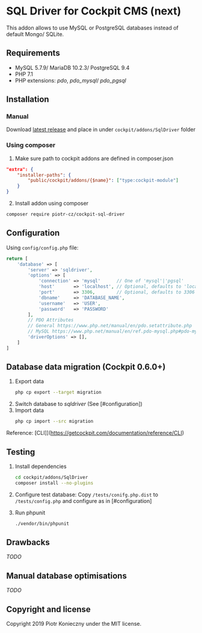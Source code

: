 # SQL Driver for Cockpit CMS (next)

This addon allows to use MySQL or PostgreSQL databases instead of default Mongo/ SQLite.


## Requirements

- MySQL 5.7.9/ MariaDB 10.2.3/ PostgreSQL 9.4
- PHP 7.1
- PHP extensions: *pdo*, *pdo_mysql*/ *pdo_pgsql*


## Installation


### Manual

Download [latest release](https://github.com/piotr-cz/cockpit-sql-driver/releases/latest) and place in under `cockpit/addons/SqlDriver` folder


### Using composer

1. Make sure path to cockpit addons are defined in composer.json

  ```json
  "extra": {
      "installer-paths": {
          "public/cockpit/addons/{$name}": ["type:cockpit-module"]
      }
  }
  ```

2. Install addon using composer
  ```sh
  composer require piotr-cz/cockpit-sql-driver
  ```


## Configuration

Using `config/config.php` file:

```php
return [
    'database' => [
        'server' => 'sqldriver',
        'options' => [
            'connection' => 'mysql'      // One of 'mysql'|'pgsql'
            'host'       => 'localhost', // Optional, defaults to 'localhost'
            'port'       => 3306,        // Optional, defaults to 3306 for MySQL and 5432 for PostgreSQL
            'dbname'     => 'DATABASE_NAME',
            'username'   => 'USER',
            'password'   => 'PASSWORD'
        ],
        // PDO Attributes
        // General https://www.php.net/manual/en/pdo.setattribute.php
        // MySQL https://www.php.net/manual/en/ref.pdo-mysql.php#pdo-mysql.constants
        'driverOptions' => [],
    ]
]
```


## Database data migration (Cockpit 0.6.0+)

1. Export data
   ``` sh
   php cp export --target migration
   ```
2. Switch database to _sqldriver_ (See [#configuration])
3. Import data
   ```sh
   php cp import --src migration
   ```

Reference: [CLI]](https://getcockpit.com/documentation/reference/CLI)


## Testing

1. Install dependencies
   ```sh
   cd cockpit/addons/SqlDriver
   composer install --no-plugins
   ```

2. Configure test database: Copy `/tests/conifg.php.dist` to `/tests/config.php` and configure as in [#configuration]

3. Run phpunit
   ```sh
   ./vendor/bin/phpunit
   ```


## Drawbacks

_TODO_

## Manual database optimisations

_TODO_


## Copyright and license

Copyright 2019 Piotr Konieczny under the MIT license.